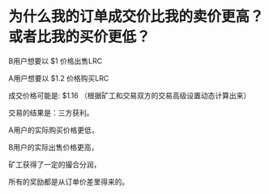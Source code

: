 #  为什么我的订单成交价比我的卖价更高？或者比我的买价更低？

B用户想要以 $1 价格出售LRC

A用户想要以 $1.2 价格购买LRC

成交价格可能是: $1.16 （根据矿工和交易双方的交易高级设置动态计算出来）

交易的结果是：三方获利。

A用户的实际购买价格更低，

B用户的实际出售价格更高，

矿工获得了一定的撮合分润，

所有的奖励都是从订单价差里得来的。
